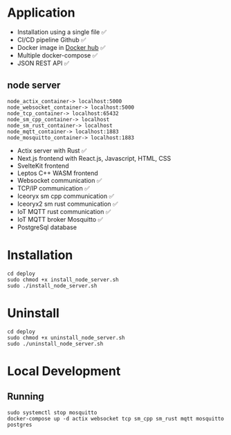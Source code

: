 # Application
- Installation using a single file ✅
- CI/CD pipeline Github ✅
- Docker image in [Docker hub](https://hub.docker.com/repositories/lp02781) ✅
- Multiple docker-compose ✅
- JSON REST API ✅

## node server
```
node_actix_container-> localhost:5000       
node_websocket_container-> localhost:5000      
node_tcp_container-> localhost:65432        
node_sm_cpp_container-> localhost          
node_sm_rust_container-> localhost          
node_mqtt_container-> localhost:1883        
node_mosquitto_container-> localhost:1883 
```

- Actix server with Rust ✅
- Next.js frontend with React.js, Javascript, HTML, CSS
- SvelteKit frontend
- Leptos C++ WASM frontend 
- Websocket communication ✅
- TCP/IP communication ✅
- Iceoryx sm cpp communication ✅
- Iceoryx2 sm rust communication ✅
- IoT MQTT rust communication ✅
- IoT MQTT broker Mosquitto ✅
- PostgreSql database

# Installation
```
cd deploy
sudo chmod +x install_node_server.sh
sudo ./install_node_server.sh
```

# Uninstall
```
cd deploy
sudo chmod +x uninstall_node_server.sh
sudo ./uninstall_node_server.sh
```

# Local Development

## Running 
```
sudo systemctl stop mosquitto
docker-compose up -d actix websocket tcp sm_cpp sm_rust mqtt mosquitto postgres
```
